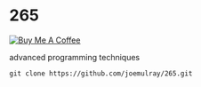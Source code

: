 # 265

<a href="https://www.buymeacoffee.com/mulrex" target="_blank"><img src="https://www.buymeacoffee.com/assets/img/custom_images/yellow_img.png" alt="Buy Me A Coffee" style="height: auto !important;width: auto !important;" ></a>

advanced programming techniques


```
git clone https://github.com/joemulray/265.git
```
